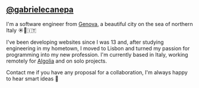 ## [@gabrielecanepa](https://gabrielecanepa.com)

I'm a software engineer from [Genova](https://en.wikipedia.org/wiki/Genoa), a beautiful city on the sea of northern Italy ☀️🌊󠁧󠁢󠁥󠁮󠁧🇮🇹 

I've been developing websites since I was 13 and, 󠁢󠁥󠁮󠁧󠁿after studying engineering in my hometown, I moved to Lisbon and turned my passion for programming into my new profession. I'm currently based in Italy, working remotely for [Algolia](https://algolia.com) and on solo projects. 

Contact me if you have any proposal for a collaboration, I'm always happy to hear smart ideas 👋

